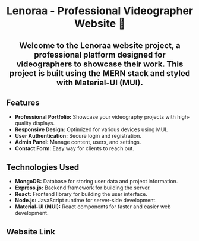 <h1 align="center">Lenoraa - Professional Videographer Website 🎉</h1>

<h2 align="center">Welcome to the Lenoraa website project, a professional platform designed for videographers to showcase their work. This project is built using the MERN stack and styled with Material-UI (MUI).</h2>

<h2>Features</h2>

- **Professional Portfolio:** Showcase your videography projects with high-quality displays.
- **Responsive Design:** Optimized for various devices using MUI.
- **User Authentication:** Secure login and registration.
- **Admin Panel:** Manage content, users, and settings.
- **Contact Form:** Easy way for clients to reach out.

<h2>Technologies Used</h2>

- **MongoDB:** Database for storing user data and project information.
- **Express.js:** Backend framework for building the server.
- **React:** Frontend library for building the user interface.
- **Node.js:** JavaScript runtime for server-side development.
- **Material-UI (MUI):** React components for faster and easier web development.

<h2>Website Link</h2>
